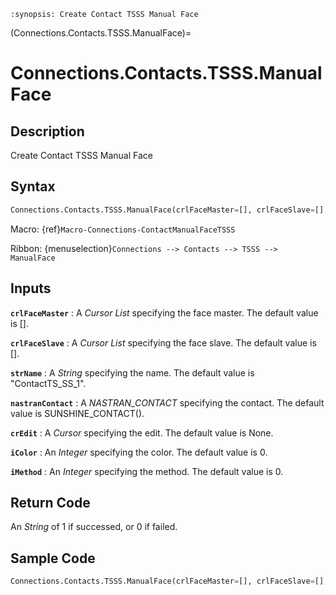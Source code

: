 ```{module} Connections.Contacts.TSSS.ManualFace()
:synopsis: Create Contact TSSS Manual Face
```

(Connections.Contacts.TSSS.ManualFace)=

# Connections.Contacts.TSSS.ManualFace

## Description

Create Contact TSSS Manual Face

## Syntax

```python
Connections.Contacts.TSSS.ManualFace(crlFaceMaster=[], crlFaceSlave=[], strName="ContactTS_SS_1", nastranContact=SUNSHINE_CONTACT(), crEdit=None, iColor=0, iMethod=0)
```

Macro: {ref}`Macro-Connections-ContactManualFaceTSSS`

Ribbon: {menuselection}`Connections --> Contacts --> TSSS --> ManualFace`

## Inputs

**`crlFaceMaster`**
: A _Cursor List_ specifying the face master. The default value is [].

**`crlFaceSlave`**
: A _Cursor List_ specifying the face slave. The default value is [].

**`strName`**
: A _String_ specifying the name. The default value is "ContactTS_SS_1".

**`nastranContact`**
: A _NASTRAN_CONTACT_ specifying the contact. The default value is SUNSHINE_CONTACT().

**`crEdit`**
: A _Cursor_ specifying the edit. The default value is None.

**`iColor`**
: An _Integer_ specifying the color. The default value is 0.

**`iMethod`**
: An _Integer_ specifying the method. The default value is 0.

## Return Code

An _String_ of 1 if successed, or 0 if failed.

## Sample Code

```python
Connections.Contacts.TSSS.ManualFace(crlFaceMaster=[], crlFaceSlave=[], strName="ContactTS_SS_1", nastranContact=SUNSHINE_CONTACT(), crEdit=None, iColor=0, iMethod=0)
```
